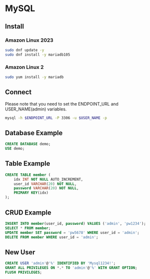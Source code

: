 # MySQL
## Install
### Amazon Linux 2023
``` bash
sudo dnf update -y
sudo dnf install -y mariadb105
```
### Amazon Linux 2
``` bash
sudo yum install -y mariadb
```
## Connect
Please note that you need to set the ENDPOINT_URL and USER_NAME(admin) variables.
``` bash
mysql -h $ENDPOINT_URL -P 3306 -u $USER_NAME -p
```
## Database Example
``` sql
CREATE DATABASE demo;
USE demo;
```
## Table Example
``` sql
CREATE TABLE member (
	idx INT NOT NULL AUTO_INCREMENT,
	user_id VARCHAR(20) NOT NULL,
	password VARCHAR(20) NOT NULL,
	PRIMARY KEY(idx)
);
```
## CRUD Example
``` sql
INSERT INTO member(user_id, password) VALUES ('admin', 'pw1234');
SELECT * FROM member;
UPDATE member SET password = 'pw5678' WHERE user_id = 'admin';
DELETE FROM member WHERE user_id = 'admin';
```
## New User
``` sql
CREATE USER 'admin'@'%' IDENTIFIED BY 'Mysql1234!';
GRANT ALL PRIVILEGES ON *.* TO 'admin'@'%' WITH GRANT OPTION;
FLUSH PRIVILEGES;
```